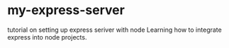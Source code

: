 # my-express-server
tutorial on setting up express seriver with node
Learning how to integrate express into node projects. 
